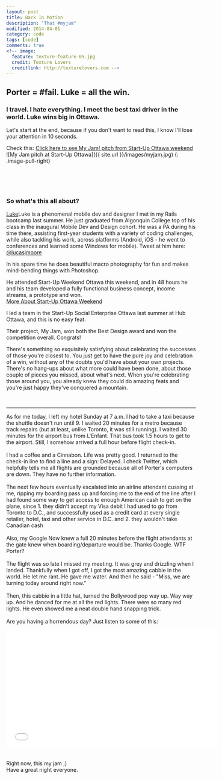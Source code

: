 ```yaml
---
layout: post
title: Back In Motion
description: "That #myjam"
modified: 2014-04-01
category: code
tags: [code]
comments: true
<!-- image:
  feature: texture-feature-05.jpg
  credit: Texture Lovers
  creditlink: http://texturelovers.com -->
---
```


## Porter = #fail. Luke = all the win.

### I travel. I hate everything. I meet the best taxi driver in the world. Luke wins big in Ottawa. 

Let's start at the end, because if you don't want to read this, I know I'll lose your attention in 10 seconds.

Check this: 
 <a href="http://myjam.co" target="_blank">Click here to see My Jam! pitch from Start-Up Ottawa weekend</a>
![My Jam pitch at Start-Up Ottawa]({{ site.url }}/images/myjam.jpg)
{: .image-pull-right}

<br />
<br />
<br />
<p>
<h3>So what's this all about?</h3>
</p>
<a href="http://ca.linkedin.com/in/lucasjmoore" target="_blank">Luke</a>Luke is a phenomenal mobile dev and designer I met in my Rails bootcamp last summer. He just graduated from Algonquin College top of his class in the inaugural Mobile Dev and Design cohort. He was a PA during his time there, assisting first-year students with a variety of coding challenges, while also tackling his work, across platforms (Android, iOS - he went to conferences and learned some Windows for mobile). Tweet at him here: <a href="https://twitter.com/LucasJMoore" target="_blank">@lucasjmoore</a>

In his spare time he does beautiful macro photography for fun and makes mind-bending things with Photoshop.

He attended Start-Up Weekend Ottawa this weekend, and in 48 hours he and his team developed a fully functional business concept, income streams, a prototype and won.  
<a href="http://ottawa.startupweekend.org/" target="_blank">More About Start-Up Ottawa Weekend</a>


I led a team in the Start-Up Social Enterprise Ottawa last summer at Hub Ottawa, and this is no easy feat. 

Their project, My Jam, won both the Best Design award and won the competition overall. Congrats!

There's something so exquisitely satisfying about celebrating the successes of those you're closest to. You just get to have the pure joy and celebration of a win, without any of the doubts you'd have about your own projects. There's no hang-ups about what more could have been done, about those couple of pieces you missed, about what's next. When you're celebrating those around you, you already knew they could do amazing feats and you're just happy they've conquered a mountain.

<br />
<hr />
As for me today, I left my hotel Sunday at 7 a.m. I had to take a taxi because the shuttle doesn't run until 9. I waited 20 minutes for a metro because track repairs (but at least, unlike Toronto, it was still running). I waited 30 minutes for the airport bus from L'Enfant. That bus took 1.5 hours to get to the airport. Still, I somehow arrived a full hour before flight check-in.
<br />
<br />
I had a coffee and a Cinnabon. Life was pretty good. I returned to the check-in line to find a line and a sign: Delayed. I check Twitter, which helpfully tells me all flights are grounded because all of Porter's computers are down. They have no further information.
<br />
<br />
The next few hours eventually escalated into an airline attendant cussing at me, ripping my boarding pass up and forcing me to the end of the line after I had found some way to get access to enough American cash to get on the plane, since 1. they didn't accept my Visa debit I had used to go from Toronto to D.C., and successfully used as a credit card at every single retailer, hotel, taxi and other service in D.C. and 2. they wouldn't take Canadian cash
<br />
<br />
Also, my Google Now knew a full 20 minutes before the flight attendants at the gate knew when boarding/departure would be. Thanks Google. WTF Porter?
<br />
<br />
The flight was so late I missed my meeting. It was grey and drizzling when I landed. Thankfully when I got off, I got the most amazing cabbie in the world. He let me rant. He gave me water. And then he said - "Miss, we are turning today around right now."
<br />
<br />
Then, this cabbie in a little hat, turned the Bollywood pop way up. Way way up. And he danced for me at all the red lights. There were so many red lights. He even showed me a neat double hand snapping trick.
<br />
<br />
Are you having a horrendous day? Just listen to some of this:
<br />
<p>
<iframe width="560" height="315" src="//www.youtube.com/watch?v=TT0APvQfS-A" frameborder="0"> </iframe>
</p>
<br />
Right now, this my jam ;)
<br />
Have a great night everyone.
